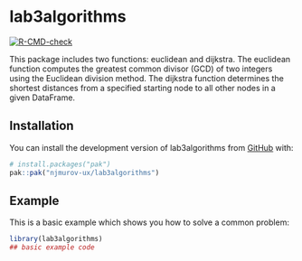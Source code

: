 
# lab3algorithms

<!-- badges: start -->
[![R-CMD-check](https://github.com/njmurov-ux/lab3algorithms/actions/workflows/R-CMD-check.yaml/badge.svg)](https://github.com/njmurov-ux/lab3algorithms/actions/workflows/R-CMD-check.yaml)
<!-- badges: end -->

This package includes two functions: euclidean and dijkstra.
The euclidean function computes the greatest common divisor (GCD) of two integers using the Euclidean division method.
The dijkstra function determines the shortest distances from a specified starting node to all other nodes in a given DataFrame.

## Installation

You can install the development version of lab3algorithms from [GitHub](https://github.com/) with:

``` r
# install.packages("pak")
pak::pak("njmurov-ux/lab3algorithms")
```

## Example

This is a basic example which shows you how to solve a common problem:

``` r
library(lab3algorithms)
## basic example code
```


